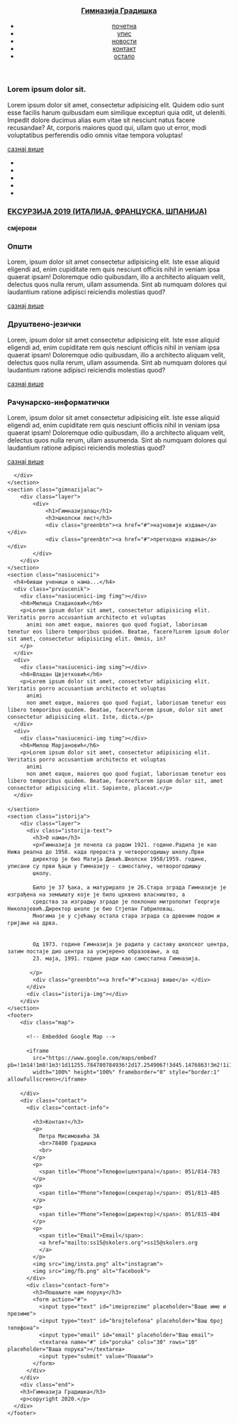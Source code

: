 <!DOCTYPE html>
<html lang="en">
  <head>
    <meta charset="UTF-8" />
    <meta name="viewport" content="width=device-width, initial-scale=1.0" />
    <link rel="stylesheet" href="style.css" />
    <title>Document</title>
  </head>
  <body>
    <header>
      <h3><a href="index.html">Гимназија Градишка</a></h3>
      <ul>
        <li><a href="index.html" class="active">почетна</a></li>
        <li><a href="#">упис</a></li>
        <li><a href="#">новости</a></li>
        <li><a href="#">контакт</a></li>
        <li><a href="#">остало</a></li>
        <!--li><a href="#">пријави се</a></li-->
      </ul>
    </header>
    <main>
      <div class="layer">
        <div class="upper">
          <div class="img"></div>
          <div class="img-text">
            <h3>Lorem ipsum dolor sit.</h3>
            <p>
              Lorem ipsum dolor sit amet, consectetur adipisicing elit. Quidem
              odio sunt esse facilis harum quibusdam eum similique excepturi
              quia odit, ut deleniti. Impedit dolore ducimus alias eum vitae sit
              nesciunt natus facere recusandae? At, corporis maiores quod qui,
              ullam quo ut error, modi voluptatibus perferendis odio omnis vitae
              tempora voluptas!
            </p>
            <div class="img-text-btn"><a href="#">сазнај више</a></div>
          </div>
        </div>
        <div class="counter">
          <ul>
            <li class="active-c"></li>
            <li></li>
            <li></li>
            <li></li>
            <li></li>
          </ul>
        </div>
      </div>
      <h3 class="smalltitle"><a href="#">EKСУРЗИЈА 2019 (ИТАЛИЈА, ФРАНЦУСКА, ШПАНИЈА)</a></h3>
    </main>
    <section class="smjerovi">
      <h4>смјерови</span></h4>
      <div class="opsti">
          <h3>Општи</h3>
          <p>Lorem, ipsum dolor sit amet consectetur adipisicing elit. Iste esse aliquid eligendi ad, enim cupiditate rem quis nesciunt officiis nihil in veniam ipsa quaerat ipsam! Doloremque odio quibusdam, illo a architecto aliquam velit, delectus quos nulla rerum, ullam assumenda. Sint ab numquam dolores qui laudantium ratione adipisci reiciendis molestias quod?</p>
<div class="white-btn"><a href="#">сазнај више</a></div>
      </div>
      <div class="jezicki">
          <h3>Друштвено-језички</h3>
        <p>Lorem, ipsum dolor sit amet consectetur adipisicing elit. Iste esse aliquid eligendi ad, enim cupiditate rem quis
            nesciunt officiis nihil in veniam ipsa quaerat ipsam! Doloremque odio quibusdam, illo a architecto aliquam velit,
            delectus quos nulla rerum, ullam assumenda. Sint ab numquam dolores qui laudantium ratione adipisci reiciendis
            molestias quod?</p>
<div class="white-btn"><a href="#">сазнај више</a></div>      </div>
      <div class="informaticki">
          <h3>Рачунарско-информатички</h3>
        <p>Lorem, ipsum dolor sit amet consectetur adipisicing elit. Iste esse aliquid eligendi ad, enim cupiditate rem quis
            nesciunt officiis nihil in veniam ipsa quaerat ipsam! Doloremque odio quibusdam, illo a architecto aliquam velit,
            delectus quos nulla rerum, ullam assumenda. Sint ab numquam dolores qui laudantium ratione adipisci reiciendis
            molestias quod?</p>
                        <div class="white-btn"><a href="#">сазнај више</a></div>

      </div>
    </section>
    <section class="gimnazijalac">
        <div class="layer">
            <div>
                <h1>Гимназијалац</h1>
                <h3>школски лист</h3>
                <div class="greenbtn"><a href="#">најновије издање</a></div>
                <div class="greenbtn"><a href="#">претходна издања</a></div>
            </div>
        </div>
    </section>
    <section class="nasiucenici">
      <h4>бивши ученици о нама...</h4>
      <div class="prviucenik">
        <div class="nasiucenici-img fimg"></div>
        <h6>Милица Сладаковић</h6>
        <p>Lorem ipsum dolor sit amet, consectetur adipisicing elit. Veritatis porro accusantium architecto et voluptas
          animi non amet eaque, maiores quo quod fugiat, laboriosam tenetur eos libero temporibus quidem. Beatae, facere?Lorem ipsum dolor sit amet, consectetur adipisicing elit. Omnis, in?
        </p>
      </div>
      <div>
        <div class="nasiucenici-img simg"></div>
        <h6>Владан Цвјетковић</h6>
        <p>Lorem ipsum dolor sit amet, consectetur adipisicing elit. Veritatis porro accusantium architecto et voluptas
          animi
          non amet eaque, maiores quo quod fugiat, laboriosam tenetur eos libero temporibus quidem. Beatae, facere?Lorem ipsum, dolor sit amet consectetur adipisicing elit. Iste, dicta.</p>
      </div>
      <div>
        <div class="nasiucenici-img timg"></div>
        <h6>Милош Марјановић</h6>
        <p>Lorem ipsum dolor sit amet, consectetur adipisicing elit. Veritatis porro accusantium architecto et voluptas
          animi
          non amet eaque, maiores quo quod fugiat, laboriosam tenetur eos libero temporibus quidem. Beatae, facere?Lorem ipsum dolor sit, amet consectetur adipisicing elit. Sapiente, placeat.</p>
      </div>
    
    </section>
    <section class="istorija"> 
        <div class="layer">
          <div class="istorija-text">
            <h3>О нама</h3>
            <p>Гимназија је почела са радом 1921. године.Радила је као Нижа реална до 1958. када прераста у четворогодишњу школу.Први
            директор је био Матија Дивић.Школске 1958/1959. године, уписани су први ђаци у Гимназију - самосталну, четворогодишњу
            школу.
            
            Било је 37 ђака, а матурирало је 26.Стара зграда Гимназије је изграђена на земљишту које је било црквено власништво, а
            средства за изградњу зграде је поклонио митрополит Георгије Николајевић.Директор школе је био Стјепан Габриловац.
            Многима је у сјећању остала стара зграда са дрвеним подом и гријање на дрва.
            
            
            Од 1973. године Гимназија је радила у саставу школског центра, затим постаје дио центра за усмјерено образовање, а од
            23. маја, 1991. године ради као самостална Гимназија.
            
           </p>
            <div class="greenbtn"><a href="#">сазнај више</a> </div>
          </div>
          <div class="istorija-img"></div>
        </div>
    </section>
    <footer>
        <div class="map">
        
          <!-- Embedded Google Map -->
        
          <iframe
            src="https://www.google.com/maps/embed?pb=!1m14!1m8!1m3!1d11255.784780784936!2d17.2549067!3d45.1476863!3m2!1i1024!2i768!4f13.1!3m3!1m2!1s0x0%3A0x5ae4c06ac9dff2e3!2sGimnazija+Gradi%C5%A1ka!5e0!3m2!1sbs!2sba!4v1519683818750"
            width="100%" height="100%" frameborder="0" style="border:1" allowfullscreen></iframe>
        
        </div>
        <div class="contact"> 
          <div class="contact-info">
          
            <h3>Контакт</h3>
            <p>
              Петра Мисимовића 3А
              <br>78400 Градишка
              <br>
            </p>
            <p>
              <span title="Phone">Телефон(централа)</span>: 051/814-783
            </p>
            <p>
              <span title="Phone">Телефон(секретар)</span>: 051/813-485
            </p>
            <p>
              <span title="Phone">Телефон(директор)</span>: 051/815-404
            </p>
            <p>
              <span title="Email">Email</span>:
              <a href="mailto:ss15@skolers.org">ss15@skolers.org
              </a>
            </p> 
            <img src="img/insta.png" alt="instagram">
            <img src="img/fb.png" alt="facebook">        
          </div>
          <div class="contact-form">
            <h3>Пошаљите нам поруку</h3>
            <form action="#">
              <input type="text" id="imeiprezime" placeholder="Ваше име и презиме">
              <input type="text" id="brojtelefona" placeholder="Ваш број телефона">
              <input type="email" id="email" placeholder="Ваш email">
              <textarea name="#" id="poruka" cols="30" rows="10" placeholder="Ваша порука"></textarea>
              <input type="submit" value="Пошаљи">
            </form>
          </div>
        </div>
        <div class="end">
        <h3>Гимназија Градишка</h3>
        <p>copyright 2020.</p>
      </div>
    </footer>
  </body>
</html>
